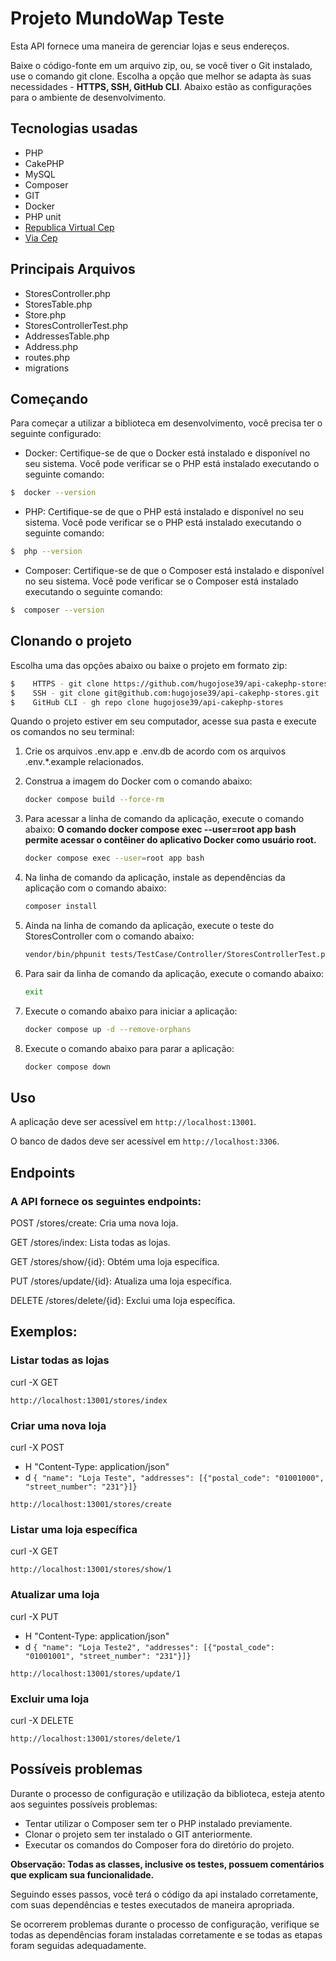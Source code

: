 # Projeto MundoWap Teste

Esta API fornece uma maneira de gerenciar lojas e seus endereços.

Baixe o código-fonte em um arquivo zip, ou, se você tiver o Git instalado, use o comando git clone. Escolha a opção que melhor se adapta às suas necessidades - **HTTPS, SSH, GitHub CLI**. Abaixo estão as configurações para o ambiente de desenvolvimento.

## Tecnologias usadas
 * PHP
 * CakePHP
 * MySQL
 * Composer
 * GIT
 * Docker
 * PHP unit
 * [Republica Virtual Cep](http://cep.republicavirtual.com.br/web_cep.php?cep=01001000&formato=json)
 * [Via Cep](https://viacep.com.br/)
  
## Principais Arquivos
 * StoresController.php
 * StoresTable.php
 * Store.php
 * StoresControllerTest.php
 * AddressesTable.php
 * Address.php
 * routes.php
 * migrations

## Começando

Para começar a utilizar a biblioteca em desenvolvimento, você precisa ter o seguinte configurado:

- Docker: Certifique-se de que o Docker está instalado e disponível no seu sistema. Você pode verificar se o PHP está instalado executando o seguinte comando:
``` bash
$  docker --version
```

- PHP: Certifique-se de que o PHP está instalado e disponível no seu sistema. Você pode verificar se o PHP está instalado executando o seguinte comando:
``` bash
$  php --version
```

- Composer: Certifique-se de que o Composer está instalado e disponível no seu sistema. Você pode verificar se o Composer está instalado executando o seguinte comando:
``` bash
$  composer --version
```

## Clonando o projeto

Escolha uma das opções abaixo ou baixe o projeto em formato zip:

``` bash
$    HTTPS - git clone https://github.com/hugojose39/api-cakephp-stores.git
$    SSH - git clone git@github.com:hugojose39/api-cakephp-stores.git
$    GitHub CLI - gh repo clone hugojose39/api-cakephp-stores
```

Quando o projeto estiver em seu computador, acesse sua pasta e execute os comandos no seu terminal:

1. Crie os arquivos .env.app e .env.db de acordo com os arquivos .env.*.example relacionados.
   
2. Construa a imagem do Docker com o comando abaixo:
    ```bash
    docker compose build --force-rm
    ```

3. Para acessar a linha de comando da aplicação, execute o comando abaixo:
    **O comando docker compose exec --user=root app bash permite acessar o contêiner do aplicativo Docker como usuário root.**
    ```bash
    docker compose exec --user=root app bash
    ```

4. Na linha de comando da aplicação, instale as dependências da aplicação com o comando abaixo:
    ```bash
    composer install
    ```

5. Ainda na linha de comando da aplicação, execute o teste do StoresController com o comando abaixo:
    ```bash
    vendor/bin/phpunit tests/TestCase/Controller/StoresControllerTest.php
    ```

6. Para sair da linha de comando da aplicação, execute o comando abaixo:
    ```bash
    exit
    ```

7. Execute o comando abaixo para iniciar a aplicação:
    ```bash
    docker compose up -d --remove-orphans
    ```

8. Execute o comando abaixo para parar a aplicação:
    ```bash
    docker compose down
    ```

## Uso 
A aplicação deve ser acessível em `http://localhost:13001`.

O banco de dados deve ser acessível em `http://localhost:3306`.

## Endpoints

### A API fornece os seguintes endpoints:

POST /stores/create: Cria uma nova loja.

GET /stores/index: Lista todas as lojas. 

GET /stores/show/{id}: Obtém uma loja específica. 

PUT /stores/update/{id}: Atualiza uma loja específica. 

DELETE /stores/delete/{id}: Exclui uma loja específica.

## Exemplos:

### Listar todas as lojas

curl -X GET

`http://localhost:13001/stores/index`

### Criar uma nova loja

curl -X POST

- H "Content-Type: application/json"
- d `{ "name": "Loja Teste", "addresses": [{"postal_code": "01001000", "street_number": "231"}]}`

`http://localhost:13001/stores/create`

### Listar uma loja específica

curl -X GET

`http://localhost:13001/stores/show/1`

### Atualizar uma loja

curl -X PUT

- H "Content-Type: application/json"
- d `{ "name": "Loja Teste2", "addresses": [{"postal_code": "01001001", "street_number": "231"}]}`

`http://localhost:13001/stores/update/1`

### Excluir uma loja

curl -X DELETE

`http://localhost:13001/stores/delete/1`

## Possíveis problemas

Durante o processo de configuração e utilização da biblioteca, esteja atento aos seguintes possíveis problemas:

* Tentar utilizar o Composer sem ter o PHP instalado previamente.
* Clonar o projeto sem ter instalado o GIT anteriormente.
* Executar os comandos do Composer fora do diretório do projeto.

**Observação: Todas as classes, inclusive os testes, possuem comentários que explicam sua funcionalidade.**

Seguindo esses passos, você terá o código da api instalado corretamente, com suas dependências e testes executados de maneira apropriada.

Se ocorrerem problemas durante o processo de configuração, verifique se todas as dependências foram instaladas corretamente e se todas as etapas foram seguidas adequadamente.
